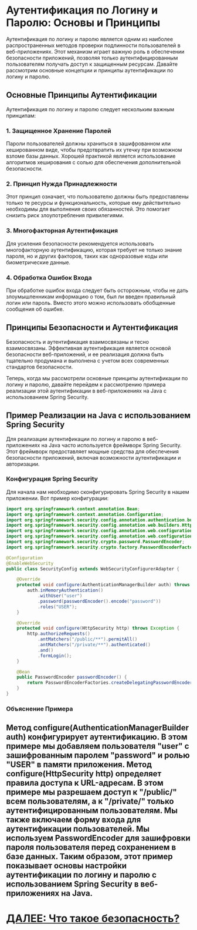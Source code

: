 # Аутентификация по Логину и Паролю: Основы и Принципы

Аутентификация по логину и паролю является одним из наиболее распространенных методов проверки подлинности пользователей в веб-приложениях. Этот механизм играет важную роль в обеспечении безопасности приложений, позволяя только аутентифицированным пользователям получать доступ к защищенным ресурсам. Давайте рассмотрим основные концепции и принципы аутентификации по логину и паролю.

## Основные Принципы Аутентификации

Аутентификация по логину и паролю следует нескольким важным принципам:

### 1. Защищенное Хранение Паролей

Пароли пользователей должны храниться в зашифрованном или хешированном виде, чтобы предотвратить их утечку при возможном взломе базы данных. Хорошей практикой является использование алгоритмов хеширования с солью для обеспечения дополнительной безопасности.

### 2. Принцип Нужда Принадлежности

Этот принцип означает, что пользователю должны быть предоставлены только те ресурсы и функциональность, которые ему действительно необходимы для выполнения своих обязанностей. Это помогает снизить риск злоупотребления привилегиями.

### 3. Многофакторная Аутентификация

Для усиления безопасности рекомендуется использовать многофакторную аутентификацию, которая требует не только знание пароля, но и других факторов, таких как одноразовые коды или биометрические данные.

### 4. Обработка Ошибок Входа

При обработке ошибок входа следует быть осторожным, чтобы не дать злоумышленникам информацию о том, был ли введен правильный логин или пароль. Вместо этого можно использовать обобщенные сообщения об ошибке.

## Принципы Безопасности и Аутентификация

Безопасность и аутентификация взаимосвязаны и тесно взаимосвязаны. Эффективная аутентификация является основой безопасности веб-приложений, и ее реализация должна быть тщательно продумана и выполнена с учетом всех современных стандартов безопасности.

Теперь, когда мы рассмотрели основные принципы аутентификации по логину и паролю, давайте перейдем к рассмотрению примера реализации этой аутентификации в веб-приложениях на Java с использованием Spring Security.

## Пример Реализации на Java с использованием Spring Security

Для реализации аутентификации по логину и паролю в веб-приложениях на Java часто используется фреймворк Spring Security. Этот фреймворк предоставляет мощные средства для обеспечения безопасности приложений, включая возможности аутентификации и авторизации.

### Конфигурация Spring Security

Для начала нам необходимо сконфигурировать Spring Security в нашем приложении. Вот пример конфигурации:

```java
import org.springframework.context.annotation.Bean;
import org.springframework.context.annotation.Configuration;
import org.springframework.security.config.annotation.authentication.builders.AuthenticationManagerBuilder;
import org.springframework.security.config.annotation.web.builders.HttpSecurity;
import org.springframework.security.config.annotation.web.configuration.EnableWebSecurity;
import org.springframework.security.config.annotation.web.configuration.WebSecurityConfigurerAdapter;
import org.springframework.security.crypto.password.PasswordEncoder;
import org.springframework.security.crypto.factory.PasswordEncoderFactories;

@Configuration
@EnableWebSecurity
public class SecurityConfig extends WebSecurityConfigurerAdapter {

    @Override
    protected void configure(AuthenticationManagerBuilder auth) throws Exception {
        auth.inMemoryAuthentication()
            .withUser("user")
            .password(passwordEncoder().encode("password"))
            .roles("USER");
    }

    @Override
    protected void configure(HttpSecurity http) throws Exception {
        http.authorizeRequests()
            .antMatchers("/public/**").permitAll()
            .antMatchers("/private/**").authenticated()
            .and()
            .formLogin();
    }

    @Bean
    public PasswordEncoder passwordEncoder() {
        return PasswordEncoderFactories.createDelegatingPasswordEncoder();
    }
}
```
### Объяснение Примера
Метод configure(AuthenticationManagerBuilder auth) конфигурирует аутентификацию. В этом примере мы добавляем пользователя "user" с зашифрованным паролем "password" и ролью "USER" в памяти приложения.
Метод configure(HttpSecurity http) определяет правила доступа к URL-адресам. В этом примере мы разрешаем доступ к "/public/" всем пользователям, а к "/private/" только аутентифицированным пользователям. Мы также включаем форму входа для аутентификации пользователей.
Мы используем PasswordEncoder для зашифровки пароля пользователя перед сохранением в базе данных.
Таким образом, этот пример показывает основы настройки аутентификации по логину и паролю с использованием Spring Security в веб-приложениях на Java.
---

# [ДАЛЕЕ: Что такое безопасность?](what-is-security.md)